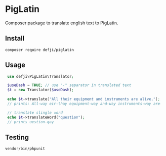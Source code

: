 # PigLatin
Composer package to translate english text to PigLatin.

## Install
```shell
composer require defji/piglatin
```

## Usage
```php
 use defji\PigLatin\Translator;

 $useDash = TRUE; // use "-" separator in translated text
 $t = new Translator($useDash);
 
 echo $t->translate("All their equipment and instruments are alive.");
 // prints: All-way eir-thay equipment-way and-way instruments-way are-way alive-way.

 // translate slingle word
 echo $t->translateWord("question");
 // prints uestion-qay


```
## Testing
```shell
vendor/bin/phpunit
```
